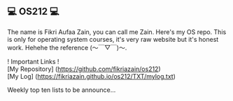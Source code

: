 ## 💻 OS212 💻
The name is Fikri Aufaa Zain, you can call me Zain. Here's my OS repo.
This is only for operating system courses, it's very raw website but it's honest work. Hehehe the reference (～￣▽￣)～.

! Important Links !  
[My Repository] (https://github.com/fikriazain/os212)  
[My Log] (https://fikriazain.github.io/os212/TXT/mylog.txt)  

Weekly top ten lists
to be announce...
